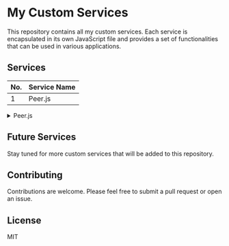 # My Custom Services

This repository contains all my custom services. Each service is encapsulated in its own JavaScript file and provides a set of functionalities that can be used in various applications.

## Services

| No. | Service Name |
| --- | ------------ |
| 1   | Peer.js |

<details>
<summary id="peerjs">Peer.js</summary>

Peer.js is a JavaScript file for WebRTC peer. It creates a class and provides all the necessary functionality for WebRTC, such as creating offers, sending, receiving, and more. It also includes event listeners for various events like ICE candidates and others.

#### Features

- **Creating Offers:** The service allows you to create offers for peer-to-peer connections.
- **Sending and Receiving:** The service provides functionality for sending and receiving data over the peer-to-peer connection.
- **Event Listeners:** The service includes event listeners for various events, such as ICE candidates.

</details>

## Future Services

Stay tuned for more custom services that will be added to this repository.

## Contributing

Contributions are welcome. Please feel free to submit a pull request or open an issue.

## License

MIT
